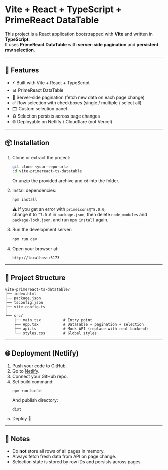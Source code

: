 # Vite + React + TypeScript + PrimeReact DataTable

This project is a React application bootstrapped with **Vite** and written in **TypeScript**.  
It uses **PrimeReact DataTable** with **server-side pagination** and **persistent row selection**.

---

## 🚀 Features
- ⚡ Built with Vite + React + TypeScript
- 📊 PrimeReact DataTable
- 🔄 Server-side pagination (fetch new data on each page change)
- ✅ Row selection with checkboxes (single / multiple / select all)
- 🗂️ Custom selection panel
- ♻️ Selection persists across page changes
- 🌐 Deployable on Netlify / Cloudflare (not Vercel)

---

## 📦 Installation

1. Clone or extract the project:
   ```bash
   git clone <your-repo-url>
   cd vite-primereact-ts-datatable
   ```

   Or unzip the provided archive and `cd` into the folder.

2. Install dependencies:
   ```bash
   npm install
   ```

   ⚠ If you get an error with `primeicons@^8.0.0`,  
   change it to `^7.0.0` in `package.json`, then delete `node_modules` and `package-lock.json`, and run `npm install` again.

3. Run the development server:
   ```bash
   npm run dev
   ```

4. Open your browser at:
   ```
   http://localhost:5173
   ```

---

## 📂 Project Structure

```
vite-primereact-ts-datatable/
│── index.html
│── package.json
│── tsconfig.json
│── vite.config.ts
│
└── src/
    ├── main.tsx          # Entry point
    ├── App.tsx           # DataTable + pagination + selection
    ├── api.ts            # Mock API (replace with real backend)
    └── styles.css        # Global styles
```

---

## 🌐 Deployment (Netlify)

1. Push your code to GitHub.
2. Go to [Netlify](https://app.netlify.com/).
3. Connect your GitHub repo.
4. Set build command:
   ```
   npm run build
   ```
   And publish directory:
   ```
   dist
   ```
5. Deploy 🎉

---

## 📌 Notes
- Do **not** store all rows of all pages in memory.
- Always fetch fresh data from API on page change.
- Selection state is stored by row IDs and persists across pages.
